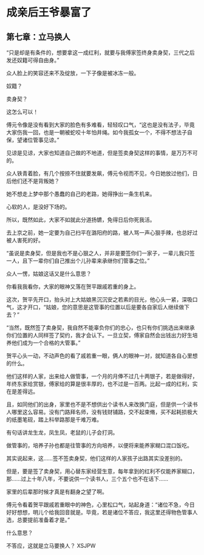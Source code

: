 # 成亲后王爷暴富了 
 ## 第七章：立马换人
  “只是却是有条件的，想要拿这一成红利，就要与我傅家签终身卖身契，三代之后发还奴籍可得自由身。”  
  
 众人脸上的笑容还来不及绽放，一下子像是被冰冻一般。  
  
 奴籍？  
  
 卖身契？  
  
 这怎么可以！  
  
 傅元令像是没有看到大家的脸色有多难看，轻轻叹口气，“这也是没有法子，毕竟大家伤我一回，也是一朝被蛇咬十年怕井绳。如今我孤女一个，不得不想法子自保，望诸位管事见谅。”  
  
 见谅是见谅，大家也知道自己做的不地道，但是签卖身契这样的事情，是万万不可的。  
  
 众人铁青着脸，有几个按捺不住就要发飙，傅元令视而不见，今日她放过他们，日后他们还不是背叛她？  
  
 她不想走上梦中那个愚蠢的自己的老路，她得挣出一条生机来。  
  
 心软的人，是没好下场的。  
  
 所以，既然如此，大家不如就此分道扬镳，免得日后你死我活。  
  
 去上京之前，她一定要为自己扫平在潞阳府的路，被人骂一声心狠手辣，也总好过被人害死的好。  
  
 “虽说是卖身契，但是我也不是心狠之人，并非是要签你们一家子，一辈儿我只签一人，且下一辈你们自己推出个儿孙辈来承继你们管事之位。”  
  
 众人一愣，姑娘这话又是什么意思？  
  
 你看我我看你，大家的眼神又落在贺平跟戚若重的身上。  
  
 这次，贺平先开口，抬头对上大姑娘黑沉沉安之若素的目光，他心头一紧，深吸口气，这才开口，“姑娘，您的意思是这管事的位置以后是要各自家后人继续做下去？”  
  
 “当然，既然签了卖身契，我自然不能辜负你们的忠心，也只有你们挑选出来继承你们位置的人同样签了契约，我才会认下。一旦立契，傅家自然会出钱出力好生培养他们成为一个合格的大管事。”  
  
 贺平心头一动，不动声色的看了戚若重一眼，俩人的眼神一对，就知道各自心里想的什么。  
  
 他们这样的人家，出来给人做管事，一个月的月俸不过几十两银子，若是做得好，年终东家给赏银，傅家给的算是很丰厚的，也不过是一百两。比起一成的红利，实在是差得远。  
  
 且，如同他们的出身，家里也不是不想供出个读书人来改换门庭，但是供一个读书人哪里这么容易。没有门路拜名师，没有钱财铺路，交不起束脩，买不起耗损极大的纸墨笔砚，踏上科举路那是千难万难。  
  
 有句话讲龙生龙，凤生凤，老鼠的儿子会打洞。  
  
 做管事的，培养子孙也都是往管事的方向培养，以便将来能养家糊口混口饭吃。  
  
 其实说起来，这……签不签卖身契，他们这样的人家孩子出路其实没差别的。  
  
 但是，要是签了卖身契，用心替东家经营生意，每年拿到的红利不仅能养家糊口，那……过上十年八年，不要说供一个读书人，三个五个也不在话下……  
  
 家里的后辈那时候才真是有翻身之望了啊。  
  
 傅元令看着贺平跟戚若重眼中的神色，心里松口气，站起身道：“诸位不急，今日好好想想，明儿个给我回音就是。毕竟，若是诸位不答应，我这里还得物色管事人选，总要提前准备着才是。”  
  
 什么意思？  
  
 不答应，这就是立马要换人？ 
XSJPW